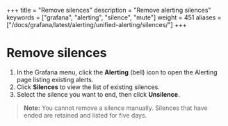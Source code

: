 +++
title = "Remove silences"
description = "Remove alerting silences"
keywords = ["grafana", "alerting", "silence", "mute"]
weight = 451
aliases = ["/docs/grafana/latest/alerting/unified-alerting/silences/"]
+++

# Remove silences

1. In the Grafana menu, click the **Alerting** (bell) icon to open the Alerting page listing existing alerts.
1. Click **Silences** to view the list of existing silences.
1. Select the silence you want to end, then click **Unsilence**.

> **Note:** You cannot remove a silence manually. Silences that have ended are retained and listed for five days.

